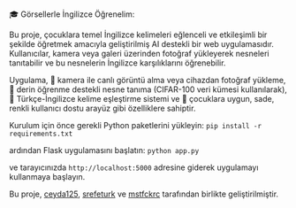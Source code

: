 🎓 Görsellerle İngilizce Öğrenelim: 

Bu proje, çocuklara temel İngilizce kelimeleri eğlenceli ve etkileşimli bir şekilde öğretmek amacıyla geliştirilmiş AI destekli bir web uygulamasıdır.
Kullanıcılar, kamera veya galeri üzerinden fotoğraf yükleyerek nesneleri tanıtabilir ve bu nesnelerin İngilizce karşılıklarını öğrenebilir.



Uygulama, 
📸 kamera ile canlı görüntü alma veya cihazdan fotoğraf yükleme, 
🧠 derin öğrenme destekli nesne tanıma (CIFAR-100 veri kümesi kullanılarak), 
📘 Türkçe-İngilizce kelime eşleştirme sistemi ve 
🎨 çocuklara uygun, sade, renkli kullanıcı dostu arayüz gibi özelliklere sahiptir. 



Kurulum için önce gerekli Python paketlerini yükleyin: 
`pip install -r requirements.txt` 

ardından Flask uygulamasını başlatın:
`python app.py` 

ve tarayıcınızda
`http://localhost:5000` 
adresine giderek uygulamayı kullanmaya başlayın.

Bu proje, 
[ceyda125](https://github.com/ceyda125), 
[srefeturk](https://github.com/srefeturk) ve 
[mstfckrc](https://github.com/mstfckrc) tarafından birlikte geliştirilmiştir.

